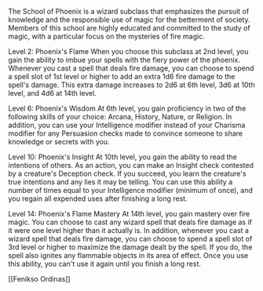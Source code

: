 The School of Phoenix is a wizard subclass that emphasizes the pursuit of knowledge and the responsible use of magic for the betterment of society. Members of this school are highly educated and committed to the study of magic, with a particular focus on the mysteries of fire magic.

Level 2: Phoenix's Flame When you choose this subclass at 2nd level, you gain the ability to imbue your spells with the fiery power of the phoenix. Whenever you cast a spell that deals fire damage, you can choose to spend a spell slot of 1st level or higher to add an extra 1d6 fire damage to the spell's damage. This extra damage increases to 2d6 at 6th level, 3d6 at 10th level, and 4d6 at 14th level.

Level 6: Phoenix's Wisdom At 6th level, you gain proficiency in two of the following skills of your choice: Arcana, History, Nature, or Religion. In addition, you can use your Intelligence modifier instead of your Charisma modifier for any Persuasion checks made to convince someone to share knowledge or secrets with you.

Level 10: Phoenix's Insight At 10th level, you gain the ability to read the intentions of others. As an action, you can make an Insight check contested by a creature's Deception check. If you succeed, you learn the creature's true intentions and any lies it may be telling. You can use this ability a number of times equal to your Intelligence modifier (minimum of once), and you regain all expended uses after finishing a long rest.

Level 14: Phoenix's Flame Mastery At 14th level, you gain mastery over fire magic. You can choose to cast any wizard spell that deals fire damage as if it were one level higher than it actually is. In addition, whenever you cast a wizard spell that deals fire damage, you can choose to spend a spell slot of 3rd level or higher to maximize the damage dealt by the spell. If you do, the spell also ignites any flammable objects in its area of effect. Once you use this ability, you can't use it again until you finish a long rest.

[[Fenikso Ordinas]]